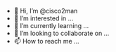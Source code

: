 - 👋 Hi, I’m @cisco2man
- 👀 I’m interested in ...
- 🌱 I’m currently learning ...
- 💞️ I’m looking to collaborate on ...
- 📫 How to reach me ...

<!---
cisco2man/cisco2man is a ✨ special ✨ repository because its `README.md` (this file) appears on your GitHub profile.
You can click the Preview link to take a look at your changes.
--->
